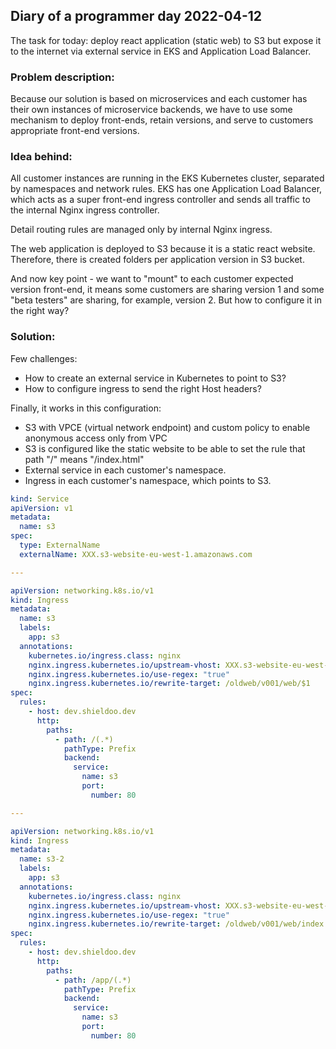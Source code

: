 ## Diary of a programmer day 2022-04-12

The task for today: deploy react application (static web) to S3 but expose it to the internet via external service in EKS and Application Load Balancer.

### Problem description:
Because our solution is based on microservices and each customer has their own instances of microservice backends, we have to use some mechanism to deploy front-ends, retain versions, and serve to customers appropriate front-end versions.

### Idea behind:
All customer instances are running in the EKS Kubernetes cluster, separated by namespaces and network rules. EKS has one  Application Load Balancer, which acts as a super front-end ingress controller and sends all traffic to the internal Nginx ingress controller.

Detail routing rules are managed only by internal Nginx ingress.

The web application is deployed to S3 because it is a static react website. Therefore, there is created folders per application version in S3 bucket. 

And now key point - we want to "mount" to each customer expected version front-end, it means some customers are sharing version 1 and some "beta testers" are sharing, for example, version 2. But how to configure it in the right way?

### Solution:
Few challenges:
* How to create an external service in Kubernetes to point to S3?
* How to configure ingress to send the right Host headers?

Finally, it works in this configuration:
* S3 with VPCE (virtual network endpoint) and custom policy to enable anonymous access only from VPC
* S3 is configured like the static website to be able to set the rule that path "/" means "/index.html"
* External service in each customer's namespace.
* Ingress in each customer's namespace, which points to S3.

```yaml
kind: Service
apiVersion: v1
metadata:
  name: s3
spec:
  type: ExternalName
  externalName: XXX.s3-website-eu-west-1.amazonaws.com

---

apiVersion: networking.k8s.io/v1
kind: Ingress
metadata:
  name: s3
  labels:
    app: s3
  annotations:
    kubernetes.io/ingress.class: nginx
    nginx.ingress.kubernetes.io/upstream-vhost: XXX.s3-website-eu-west-1.amazonaws.com
    nginx.ingress.kubernetes.io/use-regex: "true"
    nginx.ingress.kubernetes.io/rewrite-target: /oldweb/v001/web/$1
spec:
  rules:
    - host: dev.shieldoo.dev
      http:
        paths:
          - path: /(.*)
            pathType: Prefix
            backend:
              service:
                name: s3
                port:
                  number: 80

---

apiVersion: networking.k8s.io/v1
kind: Ingress
metadata:
  name: s3-2
  labels:
    app: s3
  annotations:
    kubernetes.io/ingress.class: nginx
    nginx.ingress.kubernetes.io/upstream-vhost: XXX.s3-website-eu-west-1.amazonaws.com
    nginx.ingress.kubernetes.io/use-regex: "true"
    nginx.ingress.kubernetes.io/rewrite-target: /oldweb/v001/web/index.html
spec:
  rules:
    - host: dev.shieldoo.dev
      http:
        paths:
          - path: /app/(.*)
            pathType: Prefix
            backend:
              service:
                name: s3
                port:
                  number: 80
```

